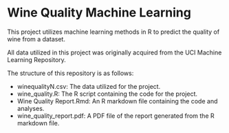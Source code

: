 # Wine Quality Machine Learning

This project utilizes machine learning methods in R to predict the quality of wine from a dataset.

All data utilized in this project was originally acquired from the UCI Machine Learning Repository.

The structure of this repository is as follows:

- winequalityN.csv: The data utilized for the project.
- wine_quality.R: The R script containing the code for the project.
- Wine Quality Report.Rmd: An R markdown file containing the code and analyses.
- wine_quality_report.pdf: A PDF file of the report generated from the R markdown file.

